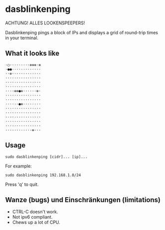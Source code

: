 # dasblinkenping

ACHTUNG!  ALLES LOOKENSPEEPERS!

Dasblinkenping pings a block of IPs and displays a grid of round-trip times in
your terminal.

## What it looks like


```
⋅○⋅⋅⋅⋅⋅⋅⋅⋅⋅⊚⊚⊚⋅⊚
⋅●●⋅⋅⋅⋅⋅⋅⋅⋅⋅⋅⋅⋅⋅
⋅⋅⊚⋅⋅⋅⋅⋅⋅⋅⋅⋅⋅⋅⋅⋅
⋅⋅⋅⋅⋅⋅⋅⋅⋅⋅⋅⋅⋅⋅⋅⋅
⋅⋅⋅⋅⋅⋅⋅⋅⋅⋅⋅⋅⋅⋅⋅⋅
⋅⋅⋅⋅⋅⋅⋅⋅⋅⋅⋅⋅⋅⋅⋅⋅
⋅⋅⋅⋅⊚⊚●⊚⋅⋅⋅⋅⋅⋅⊚⋅
⋅⋅⋅⋅⋅⋅⋅⋅⋅⋅⋅⋅⋅⋅⋅⋅
⋅⋅⋅⋅⋅⋅⋅⋅⋅⋅⋅⋅⋅⋅⋅⋅
⋅⋅⋅⋅⋅⋅●⊚⋅⋅⋅⋅⋅⋅⋅⋅
⋅⋅⋅⋅⋅⋅⋅⋅⋅⋅⋅⋅⋅⋅⋅⋅
⋅⋅⋅⋅⋅⋅⋅⋅⋅⋅⋅⋅⋅⋅⋅⋅
⋅⋅⋅⋅⋅⋅⋅⋅⋅⋅⋅⋅⋅⋅⋅⋅
⋅⋅⋅⋅⋅⋅⋅⋅⋅⋅⋅⋅⋅⋅⋅⋅
⋅⋅⋅⋅⋅⋅⋅⋅⋅⋅⋅⋅⋅⋅⋅⋅
⋅⋅⋅⋅⋅⋅⋅⋅⋅⋅⋅⋅⊚⋅⋅⋅
```

## Usage

    sudo dasblinkenping [cidr]... [ip]...

For example:

    sudo dasblinkenping 192.168.1.0/24

Press 'q' to quit.

## Wanze (bugs) und Einschränkungen (limitations)

* CTRL-C doesn't work.
* Not ipv6 compliant.
* Chews up a lot of CPU.

